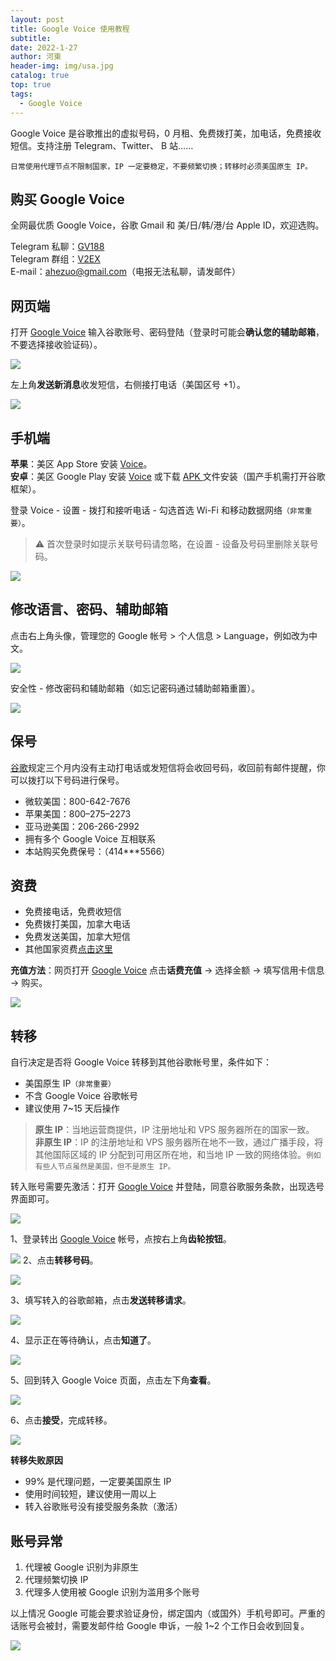 ```yaml
---
layout: post
title: Google Voice 使用教程
subtitle: 
date: 2022-1-27
author: 河東
header-img: img/usa.jpg
catalog: true
top: true
tags:
  - Google Voice
---
```


Google Voice 是谷歌推出的虚拟号码，0 月租、免费拨打美，加电话，免费接收短信。支持注册 Telegram、Twitter、 B 站……

`日常使用代理节点不限制国家，IP 一定要稳定，不要频繁切换；转移时必须美国原生 IP。`

## 购买 Google Voice
全网最优质 Google Voice，谷歌 Gmail 和 美/日/韩/港/台 Apple ID，欢迎选购。

Telegram 私聊：[GV188](https://t.me/GV188)\
Telegram 群组：[V2EX](https://t.me/V2EXPro)\
E-mail：<ahezuo@gmail.com>（电报无法私聊，请发邮件）


## 网页端
打开 [Google Voice](https://voice.google.com/) 输入谷歌账号、密码登陆（登录时可能会**确认您的辅助邮箱**，不要选择接收验证码）。

![](https://i.imgur.com/cAWNsRj.png)

左上角**发送新消息**收发短信，右侧接打电话（美国区号 +1）。

![](https://i.imgur.com/IrB7dd5.png)


## 手机端
**苹果**：美区 App Store 安装 [Voice](https://apps.apple.com/us/app/google-voice/id318698524)。\
**安卓**：美区 Google Play 安装 [Voice](https://play.google.com/store/apps/details?id=com.google.android.apps.googlevoice&hl=zh&gl=US) 或下载 [APK ](https://apkpure.com/search?q=Google+Voice)文件安装（国产手机需打开谷歌框架）。

登录 Voice - 设置 - 拨打和接听电话 - 勾选首选 Wi-Fi 和移动数据网络`（非常重要）`。

>⚠️ 首次登录时如提示关联号码请忽略，在设置 - 设备及号码里删除关联号码。

![](https://i.imgur.com/TCY50ff.jpg)

## 修改语言、密码、辅助邮箱
点击右上角头像，管理您的 Google 帐号 > 个人信息 > Language，例如改为中文。

![](https://i.imgur.com/oMYAOmY.png)

安全性 - 修改密码和辅助邮箱（如忘记密码通过辅助邮箱重置）。

![](https://i.imgur.com/dmWyVKU.png)

## 保号
[谷歌](https://support.google.com/voice/answer/9230450)规定三个月内没有主动打电话或发短信将会收回号码，收回前有邮件提醒，你可以拨打以下号码进行保号。

- 微软美国：800-642-7676
- 苹果美国：800–275–2273
- 亚马逊美国：206-266-2992
- 拥有多个 Google Voice 互相联系
- 本站购买免费保号：（414***5566）
  
## 资费
- 免费接电话，免费收短信
- 免费拨打美国，加拿大电话
- 免费发送美国，加拿大短信
- 其他国家资费[点击这里](https://voice.google.com/u/0/rates?pli=1)

**充值方法**：网页打开 [Google Voice](https://voice.google.com/u/3/billing) 点击**话费充值** → 选择金额 → 填写信用卡信息 → 购买。

![](https://i.imgur.com/5WiCJVa.png)


## 转移
自行决定是否将 Google Voice 转移到其他谷歌帐号里，条件如下：
- 美国原生 IP`（非常重要）`
- 不含 Google Voice 谷歌帐号
- 建议使用 7~15 天后操作

>**原生 IP**：当地运营商提供，IP 注册地址和 VPS 服务器所在的国家一致。\
>**非原生 IP**：IP 的注册地址和 VPS 服务器所在地不一致，通过广播手段，将其他国际区域的 IP 分配到可用区所在地，和当地 IP 一致的网络体验。`例如有些人节点虽然是美国，但不是原生 IP。`

转入账号需要先激活：打开 [Google Voice](https://voice.google.com/u/0/messages) 并登陆，同意谷歌服务条款，出现选号界面即可。

![](https://i.imgur.com/b7Iiwn2.png)

1、登录转出 [Google Voice](https://voice.google.com/u/0/messages) 帐号，点按右上角**齿轮按钮**。


![](https://i.imgur.com/FpZ4KxH.png)
2、点击**转移号码**。

![](https://i.imgur.com/OASFgdA.png)

3、填写转入的谷歌邮箱，点击**发送转移请求**。


![](https://i.imgur.com/dnPKT2H.png)


4、显示正在等待确认，点击**知道了**。

![](https://i.imgur.com/YbWLJgg.png)

5、回到转入 Google Voice 页面，点击左下角**查看**。

![](https://i.imgur.com/Yl00SOG.png)

6、点击**接受**，完成转移。

![](https://i.imgur.com/naiWfji.png)

**转移失败原因**
- 99% 是代理问题，一定要美国原生 IP
- 使用时间较短，建议使用一周以上
- 转入谷歌账号没有接受服务条款（激活）

## 账号异常

1. 代理被 Google 识别为非原生
2. 代理频繁切换 IP
3. 代理多人使用被 Google 识别为滥用多个账号

以上情况 Google 可能会要求验证身份，绑定国内（或国外）手机号即可。严重的话账号会被封，需要发邮件给 Google 申诉，一般 1~2 个工作日会收到回复。

![](https://i.imgur.com/4rCQw9l.png)

